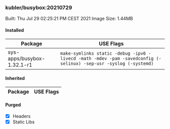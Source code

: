 ### kubler/busybox:20210729

Built: Thu Jul 29 02:25:21 PM CEST 2021
Image Size: 1.44MB

#### Installed
Package | USE Flags
--------|----------
sys-apps/busybox-1.32.1-r1 | `make-symlinks static -debug -ipv6 -livecd -math -mdev -pam -savedconfig (-selinux) -sep-usr -syslog (-systemd)`
#### Inherited
Package | USE Flags
--------|----------
#### Purged
- [x] Headers
- [x] Static Libs
